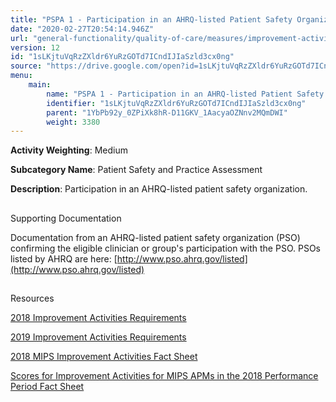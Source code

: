 ```yaml
---
title: "PSPA 1 - Participation in an AHRQ-listed Patient Safety Organization"
date: "2020-02-27T20:54:14.946Z"
url: "general-functionality/quality-of-care/measures/improvement-activities-measures/2018-improvement-activities/pspa-1-participation-in-an-ahrq-listed-patient-safety-organization.html"
version: 12
id: "1sLKjtuVqRzZXldr6YuRzGOTd7ICndIJIaSzld3cx0ng"
source: "https://drive.google.com/open?id=1sLKjtuVqRzZXldr6YuRzGOTd7ICndIJIaSzld3cx0ng"
menu:
    main:
        name: "PSPA 1 - Participation in an AHRQ-listed Patient Safety Organization"
        identifier: "1sLKjtuVqRzZXldr6YuRzGOTd7ICndIJIaSzld3cx0ng"
        parent: "1YbPb92y_0ZPiXk8hR-D11GKV_1AacyaOZNnv2MQmDWI"
        weight: 3380
---
```









**Activity Weighting**: Medium

**Subcategory Name**: Patient Safety and Practice Assessment

**Description**: Participation in an AHRQ-listed patient safety organization.







## 

Supporting Documentation

Documentation from an AHRQ-listed patient safety organization (PSO) confirming the eligible clinician or group's participation with the PSO. PSOs listed by AHRQ are here: [http://www.pso.ahrq.gov/listed](http://www.pso.ahrq.gov/listed)







## 

Resources

[2018 Improvement Activities Requirements](https://qpp.cms.gov/mips/improvement-activities?py=2018)

[2019 Improvement Activities Requirements](https://qpp.cms.gov/mips/improvement-activities?py=2019)

[2018 MIPS Improvement Activities Fact Sheet](https://qpp.cms.gov/resource/2018%20MIPS%20Improvement%20Activities%20Fact%20Sheet)

[Scores for Improvement Activities for MIPS APMs in the 2018 Performance Period Fact Sheet](https://qpp.cms.gov/resource/2018%20MIPS%20APMs%20improvement%20Activities%20scores%20fact%20sheet)


